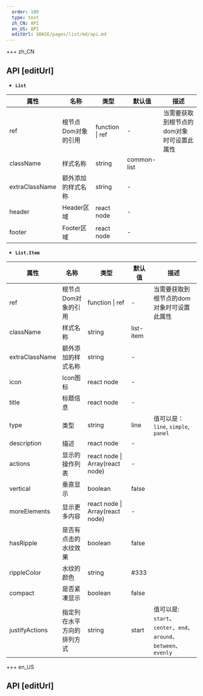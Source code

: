 ```yaml
---   
  order: 100
  type: text
  zh_CN: API
  en_US: API
  editUrl: $BASE/pages/list/md/api.md
---      
```


+++  zh_CN
## API [editUrl]    

- <Code><strong>List</strong></Code>    

| 属性 | 名称 | 类型 | 默认值 | 描述 |
| --- | --- | --- | --- | --- |
| ref | 根节点Dom对象的引用 | function \| ref | - | 当需要获取到根节点的dom对象时可设置此属性 |
| className | 样式名称 | string | common-list |  |
| extraClassName | 额外添加的样式名称 | string | - |  |
| header | Header区域 | react node | - |  |
| footer | Footer区域 | react node | - |  |

* <Code><strong>List.Item</strong></Code>

| 属性 | 名称 | 类型 | 默认值 | 描述 |
| --- | --- | --- | --- | --- |
| ref | 根节点Dom对象的引用 | function \| ref | - | 当需要获取到根节点的dom对象时可设置此属性 |
| className | 样式名称 | string | list-item |  |
| extraClassName | 额外添加的样式名称 | string | - |  |
| icon | Icon图标 | react node | - |  |
| title | 标题信息 | react node | - |  |
| type | 类型 | string | line | 值可以是：<Code>line</Code>, <Code>simple</Code>, <Code>panel</Code> |
| description | 描述 | react node | - |  |
| actions | 显示的操作列表 | react node \| Array(react node) | - |  |
| vertical | 垂直显示 | boolean | false |  |
| moreElements | 显示更多内容 | react node \| Array(react node) | - |  |
| hasRipple | 是否有点击的水纹效果 | boolean | false |  |
| rippleColor | 水纹的颜色 | string | #333 |  |
| compact | 是否紧凑显示 | boolean | false |  |
| justifyActions | 指定列在水平方向的排列方式 | string | start | 值可以是: <Code>start</Code>、<Code>center</Code>、<Code>end</Code>、<Code>around</Code>、<Code>between</Code>、<Code>evenly</Code> |


+++ en_US
## API [editUrl]     

